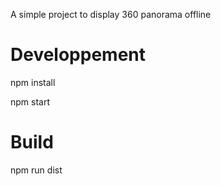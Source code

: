A simple project to display 360 panorama offline

# Developpement

npm install

npm start


# Build

npm run dist